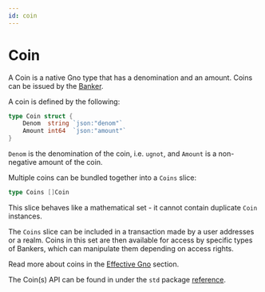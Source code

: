 ```yaml
---
id: coin
---
```


# Coin

A Coin is a native Gno type that has a denomination and an amount. Coins can be issued by the [Banker](banker.md).  

A coin is defined by the following:

```go
type Coin struct {
	Denom  string `json:"denom"`
	Amount int64  `json:"amount"`
}
```

`Denom` is the denomination of the coin, i.e. `ugnot`, and `Amount` is a non-negative
amount of the coin.

Multiple coins can be bundled together into a `Coins` slice:

```go
type Coins []Coin
```

This slice behaves like a mathematical set - it cannot contain duplicate `Coin` instances.

The `Coins` slice can be included in a transaction made by a user addresses or a realm. 
Coins in this set are then available for access by specific types of Bankers,
which can manipulate them depending on access rights.

Read more about coins in the [Effective Gno](../effective-gno.md#coins) section. 

The Coin(s) API can be found in under the `std` package [reference](../../reference/stdlibs/std/coin.md).
